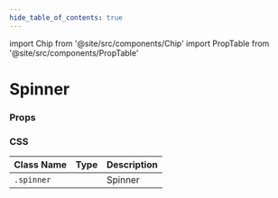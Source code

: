 ```yaml
---
hide_table_of_contents: true
---
```


import Chip from '@site/src/components/Chip'
import PropTable from '@site/src/components/PropTable'

# Spinner

### Props
<PropTable displayName="Spinner"/>

### CSS

| Class Name | Type                     | Description |
|------------|--------------------------|-------------|
| `.spinner` | <Chip />                 | Spinner     |

